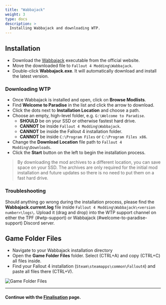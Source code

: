 ```yaml
---
title: "Wabbajack"
weight: 3
type: docs
description: >
  Installing Wabbajack and downloading WTP.
---
```


## Installation

- Download the [Wabbajack](https://www.wabbajack.org/#/) executable from the official website.
- Move the downloaded file to `Fallout 4 Modding\Wabbajack`.
- Double-click **Wabbajack.exe**. It will automatically download and install the latest version.

### Downloading WTP

- Once Wabbajack is installed and open, click on **Browse Modlists**.
- Find **Welcome to Paradise** in the list and click the arrow to download.
- Click the dots next to **Installation Location** and choose a path.
- Choose an empty, high-level folder, e.g. `G:\Welcome to Paradise`.
  - **SHOULD** be on your SSD or otherwise fastest hard drive.
  - **CANNOT** be inside `Fallout 4 Modding\Wabbajack`.
  - **CANNOT** be inside the Fallout 4 installation folder.
  - **CANNOT** be inside `C:\Program Files` or `C:\Program Files x86`.
- Change the **Download Location** file path to `Fallout 4 Modding\Downloads`.
- Click the **Start** button on the left to begin the installation process.

> By downloading the mod archives to a different location, you can save space on your SSD. The archives are only required for the initial mod installation and future updates so there is no need to put them on a fast hard drive.

### Troubleshooting

Should anything go wrong during the installation process, please find the **Wabbajack.current.log** file inside `Fallout 4 Modding\Wabbajack\<version number>\logs\`. Upload it (drag and drop) into the WTP support channel on either the TPF (#wtp-support) or Wabbajack (#welcome-to-paradise-support) Discord server.

## Game Folder Files

- Navigate to your Wabbajack installation directory
- Open the **Game Folder Files** folder. Select (CTRL+A) and copy (CTRL+C) all files inside.
- Find your Fallout 4 installation (`Steam\steamapps\common\Fallout4`) and paste all files there (CTRL+V).

![Game Folder Files](/Pictures/fallout/installation/game-folder-files.png)

---

#### Continue with the [Finalisation](/fallout/installation/finalisation/) page.